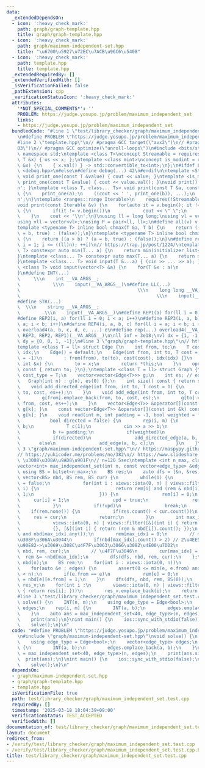 ```yaml
---
data:
  _extendedDependsOn:
  - icon: ':heavy_check_mark:'
    path: graph/graph-template.hpp
    title: graph/graph-template.hpp
  - icon: ':heavy_check_mark:'
    path: graph/maximum-independent-set.hpp
    title: "\u6700\u5927\u72EC\u7ACB\u96C6\u5408"
  - icon: ':heavy_check_mark:'
    path: template.hpp
    title: template.hpp
  _extendedRequiredBy: []
  _extendedVerifiedWith: []
  _isVerificationFailed: false
  _pathExtension: cpp
  _verificationStatusIcon: ':heavy_check_mark:'
  attributes:
    '*NOT_SPECIAL_COMMENTS*': ''
    PROBLEM: https://judge.yosupo.jp/problem/maximum_independent_set
    links:
    - https://judge.yosupo.jp/problem/maximum_independent_set
  bundledCode: "#line 1 \"test/library_checker/graph/maximum_independent_set.test.cpp\"\
    \n#define PROBLEM \"https://judge.yosupo.jp/problem/maximum_independent_set\"\n\
    #line 2 \"template.hpp\"\n// #pragma GCC target(\"avx2\")\n// #pragma GCC optimize(\"\
    O3\")\n// #pragma GCC optimize(\"unroll-loops\")\n#include <bits/stdc++.h>\nusing\
    \ namespace std;\ntemplate <class T>\nconcept Streamable = requires(ostream os,\
    \ T &x) { os << x; };\ntemplate <class mint>\nconcept is_modint = requires(mint\
    \ &x) {\n    { x.val() } -> std::convertible_to<int>;\n};\n#ifdef LOCAL\n#include\
    \ <debug.hpp>\n#else\n#define debug(...) 42\n#endif\n\ntemplate <Streamable T>\
    \ void print_one(const T &value) { cout << value; }\ntemplate <is_modint T> void\
    \ print_one(const T &value) { cout << value.val(); }\nvoid print() { cout << '\\\
    n'; }\ntemplate <class T, class... Ts> void print(const T &a, const Ts &...b)\
    \ {\n    print_one(a);\n    ((cout << ' ', print_one(b)), ...);\n    cout << '\\\
    n';\n}\ntemplate <ranges::range Iterable>\n    requires(!Streamable<Iterable>)\n\
    void print(const Iterable &v) {\n    for(auto it = v.begin(); it != v.end(); ++it)\
    \ {\n        if(it != v.begin())\n            cout << \" \";\n        print_one(*it);\n\
    \    }\n    cout << '\\n';\n}\nusing ll = long long;\nusing vl = vector<ll>;\n\
    using vll = vector<vl>;\nusing P = pair<ll, ll>;\n#define all(v) v.begin(), v.end()\n\
    template <typename T> inline bool chmax(T &a, T b) {\n    return ((a < b) ? (a\
    \ = b, true) : (false));\n}\ntemplate <typename T> inline bool chmin(T &a, T b)\
    \ {\n    return ((a > b) ? (a = b, true) : (false));\n}\n#define rep1(i, n) for(ll\
    \ i = 1; i <= ((ll)n); ++i)\n// https://trap.jp/post/1224/\ntemplate <class...\
    \ T> constexpr auto min(T... a) {\n    return min(initializer_list<common_type_t<T...>>{a...});\n\
    }\ntemplate <class... T> constexpr auto max(T... a) {\n    return max(initializer_list<common_type_t<T...>>{a...});\n\
    }\ntemplate <class... T> void input(T &...a) { (cin >> ... >> a); }\ntemplate\
    \ <class T> void input(vector<T> &a) {\n    for(T &x : a)\n        cin >> x;\n\
    }\n#define INT(...)                                                          \
    \     \\\n    int __VA_ARGS__;                                               \
    \            \\\n    input(__VA_ARGS__)\n#define LL(...)                     \
    \                                           \\\n    long long __VA_ARGS__;   \
    \                                                  \\\n    input(__VA_ARGS__)\n\
    #define STR(...)                                                             \
    \  \\\n    string __VA_ARGS__;                                               \
    \         \\\n    input(__VA_ARGS__)\n#define REP1(a) for(ll i = 0; i < a; i++)\n\
    #define REP2(i, a) for(ll i = 0; i < a; i++)\n#define REP3(i, a, b) for(ll i =\
    \ a; i < b; i++)\n#define REP4(i, a, b, c) for(ll i = a; i < b; i += c)\n#define\
    \ overload4(a, b, c, d, e, ...) e\n#define rep(...) overload4(__VA_ARGS__, REP4,\
    \ REP3, REP2, REP1)(__VA_ARGS__)\n\nll inf = 3e18;\nvl dx = {1, -1, 0, 0};\nvl\
    \ dy = {0, 0, 1, -1};\n#line 3 \"graph/graph-template.hpp\"\n// https://ei1333.github.io/library/graph/graph-template.hpp\n\
    template <class T = ll> struct Edge {\n    int from, to;\n    T cost;\n    int\
    \ idx;\n    Edge() = default;\n    Edge(int from, int to, T cost = 1, int idx\
    \ = -1)\n        : from(from), to(to), cost(cost), idx(idx) {}\n    Edge &operator=(const\
    \ int &x) {\n        to = x;\n        return *this;\n    }\n    operator int()\
    \ const { return to; }\n};\ntemplate <class T = ll> struct Graph {\n    using\
    \ cost_type = T;\n    vector<vector<Edge<T>>> g;\n    int es; // edge_size\n \
    \   Graph(int n) : g(n), es(0) {};\n    int size() const { return ssize(g); }\n\
    \    void add_directed_edge(int from, int to, T cost = 1) {\n        g[from].emplace_back(from,\
    \ to, cost, es++);\n    }\n    void add_edge(int from, int to, T cost = 1) {\n\
    \        g[from].emplace_back(from, to, cost, es);\n        g[to].emplace_back(to,\
    \ from, cost, es++);\n    }\n    vector<Edge<T>> &operator[](const int &k) { return\
    \ g[k]; }\n    const vector<Edge<T>> &operator[](const int &k) const { return\
    \ g[k]; }\n    void read(int m, int padding = -1, bool weighted = false,\n   \
    \           bool directed = false) {\n        rep(i, m) {\n            int a,\
    \ b;\n            T c(1);\n            cin >> a >> b;\n            a += padding;\n\
    \            b += padding;\n            if(weighted)\n                cin >> c;\n\
    \            if(directed)\n                add_directed_edge(a, b, c);\n     \
    \       else\n                add_edge(a, b, c);\n        }\n    }\n};\n#line\
    \ 3 \"graph/maximum-independent-set.hpp\"\n// https://maspypy.github.io/library/graph/maximum_independent_set.hpp\n\
    // https://yukicoder.me/problems/no/382\n// https://www.slideshare.net/wata_orz/ss-12131479\
    \ \u3088\u308A\u9AD8\u901F\n// n=120 5sec\ntemplate <int n_max, class edge_type>\n\
    vector<int> max_independent_set(int n, const vector<edge_type> &edges) {\n   \
    \ using BS = bitset<n_max>;\n    BS res;\n    auto dfs = [&n, &res](auto &&dfs,\
    \ vector<BS> nbd, BS rem, BS cur) {\n        while(1) {\n            bool upd\
    \ = false;\n            for(int i : views::iota(0, n) | views::filter([&](int\
    \ i) {\n                            return rem[i] and (rem & nbd[i]).count() <=\
    \ 1;\n                        })) {\n                rem[i] = 0;\n           \
    \     cur[i] = 1;\n                upd = true;\n                rem &= ~nbd[i];\n\
    \            }\n            if(!upd)\n                break;\n        }\n    \
    \    if(rem.none()) {\n            if(res.count() < cur.count())\n           \
    \     res = cur;\n            return;\n        }\n        int max_idx = ranges::max(\n\
    \            views::iota(0, n) | views::filter([&](int i) { return rem[i]; }),\n\
    \            {}, [&](int i) { return (rem & nbd[i]).count(); });\n        assert(rem[max_idx]\
    \ and nbd[max_idx].any());\n        rem[max_idx] = 0;\n        // max_idx \u4F7F\
    \u308F\u306A\u3044\n        if(nbd[max_idx].count() > 2) // 2\u4EE5\u4E0B->\u5168\
    \u90E82->\u3069\u308C\u4F7F\u3063\u3066\u3082\u4E00\u7DD2\n            dfs(dfs,\
    \ nbd, rem, cur);\n        // \u4F7F\u3046\n        cur[max_idx] = 1;\n      \
    \  rem &= ~nbd[max_idx];\n        dfs(dfs, nbd, rem, cur);\n    };\n    vector<BS>\
    \ nbd(n);\n    BS rem;\n    for(int i : views::iota(0, n))\n        rem[i] = 1;\n\
    \    for(auto &e : edges) {\n        assert(0 <= min(e, e.from) and max(e, e.from)\
    \ < n);\n        if(e.from == e)\n            rem[e] = 0;\n        nbd[e.from][e]\
    \ = nbd[e][e.from] = 1;\n    }\n    dfs(dfs, nbd, rem, BS(0));\n    vector<int>\
    \ res_v;\n    for(int i :\n        views::iota(0, n) | views::filter([&](int i)\
    \ { return res[i]; }))\n        res_v.emplace_back(i);\n    return res_v;\n}\n\
    #line 3 \"test/library_checker/graph/maximum_independent_set.test.cpp\"\nvoid\
    \ solve() {\n    INT(n, m);\n    using edge_type = Edge<bool>;\n    vector<edge_type>\
    \ edges;\n    rep(i, m) {\n        INT(a, b);\n        edges.emplace_back(a, b);\n\
    \    }\n    auto ans = max_independent_set<40, edge_type>(n, edges);\n    print(ans.size());\n\
    \    print(ans);\n}\nint main() {\n    ios::sync_with_stdio(false);\n    std::cin.tie(nullptr);\n\
    \    solve();\n}\n"
  code: "#define PROBLEM \"https://judge.yosupo.jp/problem/maximum_independent_set\"\
    \n#include \"graph/maximum-independent-set.hpp\"\nvoid solve() {\n    INT(n, m);\n\
    \    using edge_type = Edge<bool>;\n    vector<edge_type> edges;\n    rep(i, m)\
    \ {\n        INT(a, b);\n        edges.emplace_back(a, b);\n    }\n    auto ans\
    \ = max_independent_set<40, edge_type>(n, edges);\n    print(ans.size());\n  \
    \  print(ans);\n}\nint main() {\n    ios::sync_with_stdio(false);\n    std::cin.tie(nullptr);\n\
    \    solve();\n}\n"
  dependsOn:
  - graph/maximum-independent-set.hpp
  - graph/graph-template.hpp
  - template.hpp
  isVerificationFile: true
  path: test/library_checker/graph/maximum_independent_set.test.cpp
  requiredBy: []
  timestamp: '2025-03-18 18:04:39+09:00'
  verificationStatus: TEST_ACCEPTED
  verifiedWith: []
documentation_of: test/library_checker/graph/maximum_independent_set.test.cpp
layout: document
redirect_from:
- /verify/test/library_checker/graph/maximum_independent_set.test.cpp
- /verify/test/library_checker/graph/maximum_independent_set.test.cpp.html
title: test/library_checker/graph/maximum_independent_set.test.cpp
---
```

